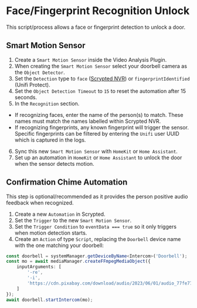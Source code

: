 # Face/Fingerprint Recognition Unlock

This script/process allows a face or fingerprint detection to unlock a door.

## Smart Motion Sensor

1. Create a `Smart Motion Sensor` inside the Video Analysis Plugin.
2. When creating the `Smart Motion Sensor` select your doorbell camera as the `Object Detector`.
3. Set the `Detection` type to `face` ([Scrypted NVR](https://docs.scrypted.app/scrypted-nvr/)) or `fingerprintIdentified` (Unifi Protect).
4. Set the `Object Detection Timeout` to `15` to reset the automation after 15 seconds.
5. In the `Recognition` section.
  * If recognizing faces, enter the name of the person(s) to match. These names must match the names labelled within Scrypted NVR.
  * If recognizing fingerprints, any known fingerprint will trigger the sensor. Specific fingerprints can be filtered by entering the `Unifi` user UUID which is captured in the logs.
6. Sync this new `Smart Motion Sensor` with `HomeKit` or `Home Assistant`.
7. Set up an automation in `HomeKit` or `Home Assistant` to unlock the door when the sensor detects motion.

## Confirmation Chime Automation

This step is optional/recommended as it provides the person positive audio feedback when recognized.

1. Create a new `Automation` in Scrypted.
2. Set the `Trigger` to the new `Smart Motion Sensor`.
3. Set the `Trigger Condition` to `eventData === true` so it only triggers when motion detection starts.
4. Create an `Action` of type `Script`, replacing the `Doorbell` device name with the one matching your doorbell:

```ts
const doorbell = systemManager.getDeviceByName<Intercom>('Doorbell');
const mo = await mediaManager.createFFmpegMediaObject({
    inputArguments: [
        '-re',
        '-i',
        'https://cdn.pixabay.com/download/audio/2023/06/01/audio_77fe776ce5.mp3?filename=simple-notification-152054.mp3',
    ]
});
await doorbell.startIntercom(mo);
```
